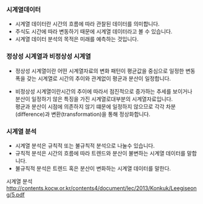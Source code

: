 ### 시계열데이터 


- 시계열 데이터란 시간의 흐름에 따라 관찰된 데이터를 의미합니다. 
- 주식도 시간에 따라 변동하기 때문에 시계열 데이터라고 볼 수 있습니다. 
- 시계열 데이터 분석의 목적은 미래를 예측하는 것입니다.  

### 정상성 시계열과 비정상성 시계열 

- 정상성 시계열이란 어떤 시계열자료의 변화 패턴이 평균값을 중심으로 일정한 변동폭을 갖는 시계열로 시간의 추이와 관계없이 평균과 분산이 일정합니다. 

- 비정상성 시계열이란시간의 추이에 따라서 점진적으로 증가하는 추세를 보이거나 분산이 일정하기 않은 특징을 가진 시계열로대부분의 시계열자료입니다.<br>
  평균과 분산이 시점에 의존하지 않기 떄문에 일정하지 않으므로 각각 차분(difference)과 변환(transformation)을 통해 정상화합니다. 



### 시계열 분석

- 시계열 분석은 규칙적 또는 불규칙적 분석으로 나눌수 있습니다.
- 규칙적 분석은 시간의 흐름에 따라 트렌드와 분산이 불변하는 시계열 데이터를 말합니다.
- 불규칙적 분석은 트렌드 혹은 분산이 변화하는 시계열 데이터를 말한다.



시계열 분석
http://contents.kocw.or.kr/contents4/document/lec/2013/Konkuk/Leegiseong/5.pdf
